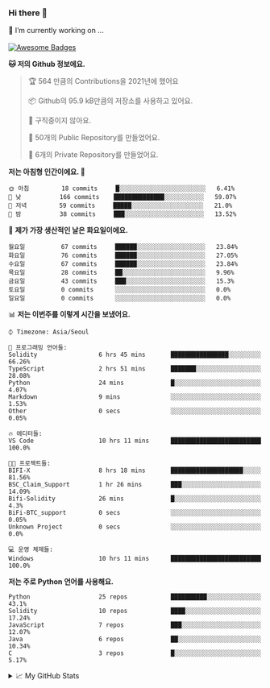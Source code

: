 ### Hi there 👋 
🔭 I’m currently working on ... </br></br>
[![Awesome Badges](https://img.shields.io/badge/Introduce-EN-green.svg)](https://github.com/tlatkdgus1/tlatkdgus1/blob/main/README.md.en)

<!--START_SECTION:waka-->
**🐱 저의 Github 정보에요.** 

> 🏆 564 만큼의 Contributions을 2021년에 했어요
 > 
> 📦 Github의 95.9 kB만큼의 저장소를 사용하고 있어요. 
 > 
> 🚫 구직중이지 않아요.
 > 
> 📜 50개의 Public Repository를 만들었어요. 
 > 
> 🔑 6개의 Private Repository를 만들었어요.  

**저는 아침형 인간이에요. 🐤** 

```text
🌞 아침         18 commits     █░░░░░░░░░░░░░░░░░░░░░░░░   6.41% 
🌆 낮　         166 commits    ██████████████░░░░░░░░░░░   59.07% 
🌃 저녁         59 commits     █████░░░░░░░░░░░░░░░░░░░░   21.0% 
🌙 밤　         38 commits     ███░░░░░░░░░░░░░░░░░░░░░░   13.52%

```
📅 **제가 가장 생산적인 날은 화요일이에요.** 

```text
월요일          67 commits     ██████░░░░░░░░░░░░░░░░░░░   23.84% 
화요일          76 commits     ██████░░░░░░░░░░░░░░░░░░░   27.05% 
수요일          67 commits     ██████░░░░░░░░░░░░░░░░░░░   23.84% 
목요일          28 commits     ██░░░░░░░░░░░░░░░░░░░░░░░   9.96% 
금요일          43 commits     ███░░░░░░░░░░░░░░░░░░░░░░   15.3% 
토요일          0 commits      ░░░░░░░░░░░░░░░░░░░░░░░░░   0.0% 
일요일          0 commits      ░░░░░░░░░░░░░░░░░░░░░░░░░   0.0%

```


📊 **저는 이번주를 이렇게 시간을 보냈어요.** 

```text
⌚︎ Timezone: Asia/Seoul

💬 프로그래밍 언어들: 
Solidity                 6 hrs 45 mins       ████████████████░░░░░░░░░   66.26% 
TypeScript               2 hrs 51 mins       ███████░░░░░░░░░░░░░░░░░░   28.08% 
Python                   24 mins             █░░░░░░░░░░░░░░░░░░░░░░░░   4.07% 
Markdown                 9 mins              ░░░░░░░░░░░░░░░░░░░░░░░░░   1.53% 
Other                    0 secs              ░░░░░░░░░░░░░░░░░░░░░░░░░   0.05%

🔥 에디터들: 
VS Code                  10 hrs 11 mins      █████████████████████████   100.0%

🐱‍💻 프로젝트들: 
BIFI-X                   8 hrs 18 mins       ████████████████████░░░░░   81.56% 
BSC_Claim_Support        1 hr 26 mins        ███░░░░░░░░░░░░░░░░░░░░░░   14.09% 
Bifi-Solidity            26 mins             █░░░░░░░░░░░░░░░░░░░░░░░░   4.3% 
BiFi-BTC_support         0 secs              ░░░░░░░░░░░░░░░░░░░░░░░░░   0.05% 
Unknown Project          0 secs              ░░░░░░░░░░░░░░░░░░░░░░░░░   0.0%

💻 운영 체제들: 
Windows                  10 hrs 11 mins      █████████████████████████   100.0%

```

**저는 주로 Python 언어를 사용해요.** 

```text
Python                   25 repos            ██████████░░░░░░░░░░░░░░░   43.1% 
Solidity                 10 repos            ████░░░░░░░░░░░░░░░░░░░░░   17.24% 
JavaScript               7 repos             ███░░░░░░░░░░░░░░░░░░░░░░   12.07% 
Java                     6 repos             ██░░░░░░░░░░░░░░░░░░░░░░░   10.34% 
C                        3 repos             █░░░░░░░░░░░░░░░░░░░░░░░░   5.17%

```



<!--END_SECTION:waka-->

<details>
<summary>📈 My GitHub Stats</summary>
<p align="center"> <img src="https://github-readme-stats.vercel.app/api?username=tlatkdgus1&show_icons=true" alt="tlatkdgus1" />
</details>
